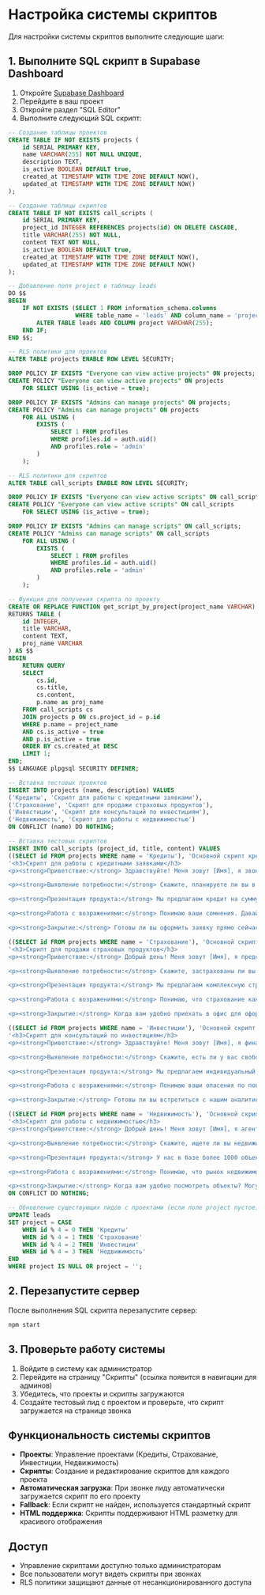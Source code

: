 # Настройка системы скриптов

Для настройки системы скриптов выполните следующие шаги:

## 1. Выполните SQL скрипт в Supabase Dashboard

1. Откройте [Supabase Dashboard](https://supabase.com/dashboard)
2. Перейдите в ваш проект
3. Откройте раздел "SQL Editor"
4. Выполните следующий SQL скрипт:

```sql
-- Создание таблицы проектов
CREATE TABLE IF NOT EXISTS projects (
    id SERIAL PRIMARY KEY,
    name VARCHAR(255) NOT NULL UNIQUE,
    description TEXT,
    is_active BOOLEAN DEFAULT true,
    created_at TIMESTAMP WITH TIME ZONE DEFAULT NOW(),
    updated_at TIMESTAMP WITH TIME ZONE DEFAULT NOW()
);

-- Создание таблицы скриптов
CREATE TABLE IF NOT EXISTS call_scripts (
    id SERIAL PRIMARY KEY,
    project_id INTEGER REFERENCES projects(id) ON DELETE CASCADE,
    title VARCHAR(255) NOT NULL,
    content TEXT NOT NULL,
    is_active BOOLEAN DEFAULT true,
    created_at TIMESTAMP WITH TIME ZONE DEFAULT NOW(),
    updated_at TIMESTAMP WITH TIME ZONE DEFAULT NOW()
);

-- Добавление поля project в таблицу leads
DO $$ 
BEGIN
    IF NOT EXISTS (SELECT 1 FROM information_schema.columns 
                   WHERE table_name = 'leads' AND column_name = 'project') THEN
        ALTER TABLE leads ADD COLUMN project VARCHAR(255);
    END IF;
END $$;

-- RLS политики для проектов
ALTER TABLE projects ENABLE ROW LEVEL SECURITY;

DROP POLICY IF EXISTS "Everyone can view active projects" ON projects;
CREATE POLICY "Everyone can view active projects" ON projects
    FOR SELECT USING (is_active = true);

DROP POLICY IF EXISTS "Admins can manage projects" ON projects;
CREATE POLICY "Admins can manage projects" ON projects
    FOR ALL USING (
        EXISTS (
            SELECT 1 FROM profiles 
            WHERE profiles.id = auth.uid() 
            AND profiles.role = 'admin'
        )
    );

-- RLS политики для скриптов
ALTER TABLE call_scripts ENABLE ROW LEVEL SECURITY;

DROP POLICY IF EXISTS "Everyone can view active scripts" ON call_scripts;
CREATE POLICY "Everyone can view active scripts" ON call_scripts
    FOR SELECT USING (is_active = true);

DROP POLICY IF EXISTS "Admins can manage scripts" ON call_scripts;
CREATE POLICY "Admins can manage scripts" ON call_scripts
    FOR ALL USING (
        EXISTS (
            SELECT 1 FROM profiles 
            WHERE profiles.id = auth.uid() 
            AND profiles.role = 'admin'
        )
    );

-- Функция для получения скрипта по проекту
CREATE OR REPLACE FUNCTION get_script_by_project(project_name VARCHAR)
RETURNS TABLE (
    id INTEGER,
    title VARCHAR,
    content TEXT,
    proj_name VARCHAR
) AS $$
BEGIN
    RETURN QUERY
    SELECT 
        cs.id,
        cs.title,
        cs.content,
        p.name as proj_name
    FROM call_scripts cs
    JOIN projects p ON cs.project_id = p.id
    WHERE p.name = project_name 
    AND cs.is_active = true 
    AND p.is_active = true
    ORDER BY cs.created_at DESC
    LIMIT 1;
END;
$$ LANGUAGE plpgsql SECURITY DEFINER;

-- Вставка тестовых проектов
INSERT INTO projects (name, description) VALUES 
('Кредиты', 'Скрипт для работы с кредитными заявками'),
('Страхование', 'Скрипт для продажи страховых продуктов'),
('Инвестиции', 'Скрипт для консультаций по инвестициям'),
('Недвижимость', 'Скрипт для работы с недвижимостью')
ON CONFLICT (name) DO NOTHING;

-- Вставка тестовых скриптов
INSERT INTO call_scripts (project_id, title, content) VALUES 
((SELECT id FROM projects WHERE name = 'Кредиты'), 'Основной скрипт кредитов', 
'<h3>Скрипт для работы с кредитными заявками</h3>
<p><strong>Приветствие:</strong> Здравствуйте! Меня зовут [Имя], я звоню из банка [Название банка]. У нас есть специальное предложение по кредитованию, которое может вас заинтересовать.</p>

<p><strong>Выявление потребности:</strong> Скажите, планируете ли вы в ближайшее время крупную покупку или у вас есть неотложные финансовые потребности?</p>

<p><strong>Презентация продукта:</strong> Мы предлагаем кредит на сумму до 500 000 рублей под 12% годовых. Оформление займет всего 15 минут, решение принимается в течение часа.</p>

<p><strong>Работа с возражениями:</strong> Понимаю ваши сомнения. Давайте я расскажу подробнее о наших условиях...</p>

<p><strong>Закрытие:</strong> Готовы ли вы оформить заявку прямо сейчас? Мне нужно будет задать несколько вопросов для анкеты.</p>'),

((SELECT id FROM projects WHERE name = 'Страхование'), 'Основной скрипт страхования',
'<h3>Скрипт для продажи страховых продуктов</h3>
<p><strong>Приветствие:</strong> Добрый день! Меня зовут [Имя], я представляю страховую компанию [Название]. Хотел бы предложить вам защиту вашего имущества и здоровья.</p>

<p><strong>Выявление потребности:</strong> Скажите, застрахованы ли вы на данный момент? Есть ли у вас автомобиль, квартира или другие ценности, которые требуют защиты?</p>

<p><strong>Презентация продукта:</strong> Мы предлагаем комплексную страховую защиту: КАСКО, ОСАГО, страхование недвижимости и жизни. Скидка до 30% при оформлении нескольких полисов.</p>

<p><strong>Работа с возражениями:</strong> Понимаю, что страхование кажется дополнительными расходами. Но представьте, что произойдет, если...</p>

<p><strong>Закрытие:</strong> Когда вам удобно приехать в офис для оформления полиса? Или я могу выслать документы на электронную почту?</p>'),

((SELECT id FROM projects WHERE name = 'Инвестиции'), 'Основной скрипт инвестиций',
'<h3>Скрипт для консультаций по инвестициям</h3>
<p><strong>Приветствие:</strong> Здравствуйте! Меня зовут [Имя], я финансовый консультант. Хотел бы обсудить с вами возможности увеличения ваших накоплений.</p>

<p><strong>Выявление потребности:</strong> Скажите, есть ли у вас свободные средства, которые вы хотели бы приумножить? Какой доход вы хотели бы получать от инвестиций?</p>

<p><strong>Презентация продукта:</strong> Мы предлагаем индивидуальный инвестиционный портфель с доходностью 15-20% годовых. Минимальная сумма вложений от 100 000 рублей.</p>

<p><strong>Работа с возражениями:</strong> Понимаю ваши опасения по поводу рисков. Наши инвестиции диверсифицированы и застрахованы...</p>

<p><strong>Закрытие:</strong> Готовы ли вы встретиться с нашим аналитиком для составления персонального инвестиционного плана?</p>'),

((SELECT id FROM projects WHERE name = 'Недвижимость'), 'Основной скрипт недвижимости',
'<h3>Скрипт для работы с недвижимостью</h3>
<p><strong>Приветствие:</strong> Добрый день! Меня зовут [Имя], я агент по недвижимости. У нас есть несколько интересных предложений, которые могут вас заинтересовать.</p>

<p><strong>Выявление потребности:</strong> Скажите, ищете ли вы недвижимость для покупки или продажи? Какой район вас интересует и какой бюджет вы рассматриваете?</p>

<p><strong>Презентация продукта:</strong> У нас в базе более 1000 объектов: квартиры, дома, коммерческая недвижимость. Мы поможем найти идеальный вариант в рамках вашего бюджета.</p>

<p><strong>Работа с возражениями:</strong> Понимаю, что рынок недвижимости сейчас нестабилен. Но именно сейчас можно найти выгодные предложения...</p>

<p><strong>Закрытие:</strong> Когда вам удобно посмотреть объекты? Могу организовать просмотр на выходных.</p>')
ON CONFLICT DO NOTHING;

-- Обновление существующих лидов с проектами (если поле project пустое)
UPDATE leads 
SET project = CASE 
    WHEN id % 4 = 0 THEN 'Кредиты'
    WHEN id % 4 = 1 THEN 'Страхование' 
    WHEN id % 4 = 2 THEN 'Инвестиции'
    WHEN id % 4 = 3 THEN 'Недвижимость'
END
WHERE project IS NULL OR project = '';
```

## 2. Перезапустите сервер

После выполнения SQL скрипта перезапустите сервер:

```bash
npm start
```

## 3. Проверьте работу системы

1. Войдите в систему как администратор
2. Перейдите на страницу "Скрипты" (ссылка появится в навигации для админов)
3. Убедитесь, что проекты и скрипты загружаются
4. Создайте тестовый лид с проектом и проверьте, что скрипт загружается на странице звонка

## Функциональность системы скриптов

- **Проекты**: Управление проектами (Кредиты, Страхование, Инвестиции, Недвижимость)
- **Скрипты**: Создание и редактирование скриптов для каждого проекта
- **Автоматическая загрузка**: При звонке лиду автоматически загружается скрипт по его проекту
- **Fallback**: Если скрипт не найден, используется стандартный скрипт
- **HTML поддержка**: Скрипты поддерживают HTML разметку для красивого отображения

## Доступ

- Управление скриптами доступно только администраторам
- Все пользователи могут видеть скрипты при звонках
- RLS политики защищают данные от несанкционированного доступа
